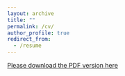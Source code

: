 ```yaml
---
layout: archive
title: ""
permalink: /cv/
author_profile: true
redirect_from:
  - /resume
---
```


[Please download the PDF version here](https://docs.google.com/document/d/1HoJ4olurSLk0ESJ8dEaYGa9MKGpBSQ77ngcQC59zgjo/edit?hl=zh-cn)

<!--

{% include base_path %}

![底边长图](https://user-images.githubusercontent.com/13479560/203529033-da7cb30e-2c5d-4e11-9b2c-64ed0dcf49da.png)

## Contact

- Address: Room 303, 3/F, Zijing Hall, Nanjing University, 163 Xianlin Road, Nanjing, China
- Email: zcchen AT nju.edu.cn

## Working Experience

- Research Assistant Professor, Nanjing University, 2022 - Now
- Research Assistant, City University of Hong Kong, 2021 - 2022

## Education

- Ph.D. in Communication, 2018 - 2022
  - Department of Media and Communication, City University of Hong Kong
  - Supervisor: [Dr. Xiao-Fan Liu](https://scholar.google.com/citations?user=77urMs4AAAAJ&hl=en); Co-Supervisor: [Prof. Jonathan J. H. Zhu](https://scholar.google.com/citations?user=q41vFFQAAAAJ&hl=en)
- Master in Journalism and Communication, 2016 - 2018
  - School of Journalism and Communication, Nanjing University
  - Supervisor: [Prof. Naipeng Chao](http://cmc.szu.edu.cn/Home/Default/teachersMoreE/4058.html); Co-Supervisor: [Dr. Cheng-Jun Wang](https://chengjunwang.com/)
- BEng in Software Engineering, 2012 - 2016
  - School of Computer Science, Nanjing University of Posts and Telecommunications

## Publications

[Google Scholar](https://scholar.google.com/citations?hl=en&user=mt_TyjoAAAAJ)

  <ul>{% for post in site.publications %}
    {% include archive-single-cv.html %}
  {% endfor %}</ul>

## Teaching Experience

  <ul>{% for post in site.teaching %}
    {% include archive-single-cv.html %}
  {% endfor %}</ul>
  
## Talks

  <ul>{% for post in site.talks %}
    {% include archive-single-talk-cv.html %}
  {% endfor %}</ul>
  
-->



